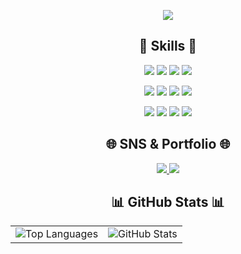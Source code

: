 <p align="center">
  <a href="https://github.com/devxb/gitanimals">
    <img src="https://render.gitanimals.org/farms/westjiuuu"/>
  </a>
</p>

<h2 align="center">🚀 Skills 🚀</h2>
<p align="center">
  <!-- Platforms & Languages (Group 1) -->
  <img src="https://img.shields.io/badge/Java-007396?style=flat&logo=java&logoColor=white" />
  <img src="https://img.shields.io/badge/HTML5-E34F26?style=flat&logo=html5&logoColor=white" />
  <img src="https://img.shields.io/badge/CSS3-1572B6?style=flat&logo=css3&logoColor=white" />
  <img src="https://img.shields.io/badge/JavaScript-F7DF1E?style=flat&logo=javascript&logoColor=black" />
</p>
<p align="center">
  <!-- Platforms & Languages (Group 2) -->
  <img src="https://img.shields.io/badge/MySQL-4479A1?style=flat&logo=mysql&logoColor=white" />
  <img src="https://img.shields.io/badge/AWS-232F3E?style=flat&logo=amazon-aws&logoColor=white" />
  <img src="https://img.shields.io/badge/Spring-6DB33F?style=flat&logo=spring&logoColor=white" />
  <img src="https://img.shields.io/badge/Bootstrap-563D7C?style=flat&logo=bootstrap&logoColor=white" />
</p>
<p align="center">
  <!-- Platforms & Languages (Group 3) -->
  <img src="https://img.shields.io/badge/React-61DAFB?style=flat&logo=react&logoColor=black" />
  <img src="https://img.shields.io/badge/Node.js-339933?style=flat&logo=node.js&logoColor=white" />
  <img src="https://img.shields.io/badge/Docker-2496ED?style=flat&logo=docker&logoColor=white" />
  <img src="https://img.shields.io/badge/Redis-DC382D?style=flat&logo=redis&logoColor=white" />
</p>

<h2 align="center">🌐 SNS & Portfolio 🌐</h2>
<p align="center">
  <a href="https://velog.io/@westjiwuuu">
    <img src="https://img.shields.io/badge/Velog-20C997?style=flat&logo=velog&logoColor=white" />
  </a>
  <a href="mailto:westjiuuu@naver.com">
    <img src="https://img.shields.io/badge/Naver%20Mail-03C75A?style=flat&logo=naver&logoColor=white" />
  </a>
</p>

<h2 align="center">📊 GitHub Stats 📊</h2>

<table align="center" style="border-collapse: collapse; border: none;">
  <tr style="border: none;">
    <td align="center" style="border: none;">
      <img src="https://github-readme-stats.vercel.app/api/top-langs/?username=westjiuuu&layout=compact&theme=radical" alt="Top Languages" />
    </td>
    <td align="center" style="border: none;">
      <img src="https://github-readme-stats.vercel.app/api?username=westjiuuu&show_icons=true&theme=radical" alt="GitHub Stats" />
    </td>
  </tr>
</table>
